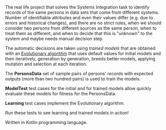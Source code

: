 The real life project that solves the Systems Integration task to identify records
of the same persons in data sets that come from different systems.
Number of identifiable attributes and even their values differ (e.g. due to errors and 
historical changes),
and there are no strict rules, when we should consider two persons
from different sources as the same person, when to treat them as different, 
and when to decide that this is "unknown" to the system and maybe needs manual decision step.

The automatic decisions are taken using *trained models* that are obtained with an 
[Evolutionary algorithm](https://en.wikipedia.org/wiki/Evolutionary_algorithm) 
that uses default values for initial models and then iteratively, 
generation by generation, breeds better models, applying mutation and selection 
at each iteration.

The **PersonsData** set of sample pairs of persons' records with expected outputs 
(more than two hundred pairs) is used to train the models.

**ModelTest** test cases for the initial and for trained models allow quickly evaluate
these models for fitness for the PersonsData.

**Learning** test cases implement the Evolutionary algorithm. 

Run these tests to see learning and trained models in action! 

Written in Kotlin programming language.